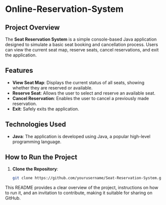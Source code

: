 # Online-Reservation-System
## Project Overview

The **Seat Reservation System** is a simple console-based Java application designed to simulate a basic seat booking and cancellation process. Users can view the current seat map, reserve seats, cancel reservations, and exit the application.

## Features
- **View Seat Map**: Displays the current status of all seats, showing whether they are reserved or available.
- **Reserve Seat**: Allows the user to select and reserve an available seat.
- **Cancel Reservation**: Enables the user to cancel a previously made reservation.
- **Exit**: Safely exits the application.

## Technologies Used
- **Java**: The application is developed using Java, a popular high-level programming language.

## How to Run the Project
1. **Clone the Repository**:
   ```bash
   git clone https://github.com/yourusername/Seat-Reservation-System.git


This README provides a clear overview of the project, instructions on how to run it, and an invitation to contribute, making it suitable for sharing on GitHub.
